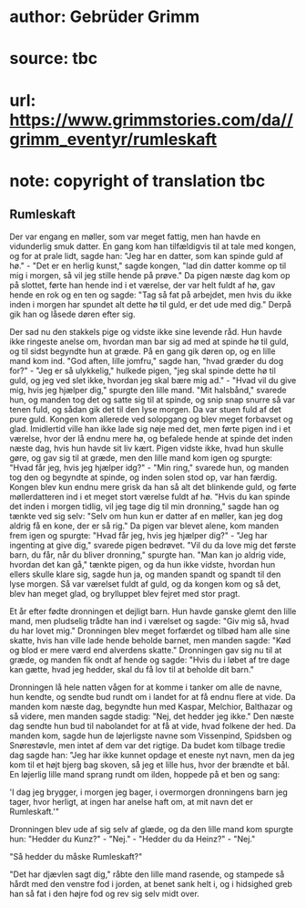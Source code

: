 # author: Gebrüder Grimm
# source: tbc
# url: https://www.grimmstories.com/da//grimm_eventyr/rumleskaft
# note: copyright of translation tbc

## Rumleskaft 

Der var engang en møller, som var meget fattig, men han havde en
vidunderlig smuk datter. En gang kom han tilfældigvis til at tale med
kongen, og for at prale lidt, sagde han: "Jeg har en datter, som kan
spinde guld af hø." - "Det er en herlig kunst," sagde kongen, "lad
din datter komme op til mig i morgen, så vil jeg stille hende på
prøve." Da pigen næste dag kom op på slottet, førte han hende ind i et
værelse, der var helt fuldt af hø, gav hende en rok og en ten og sagde:
"Tag så fat på arbejdet, men hvis du ikke inden i morgen har spundet
alt dette hø til guld, er det ude med dig." Derpå gik han og låsede
døren efter sig.

Der sad nu den stakkels pige og vidste ikke sine levende råd. Hun havde
ikke ringeste anelse om, hvordan man bar sig ad med at spinde hø til
guld, og til sidst begyndte hun at græde. På en gang gik døren op, og en
lille mand kom ind. "God aften, lille jomfru," sagde han, "hvad
græder du dog for?" - "Jeg er så ulykkelig," hulkede pigen, "jeg
skal spinde dette hø til guld, og jeg ved slet ikke, hvordan jeg skal
bære mig ad." - "Hvad vil du give mig, hvis jeg hjælper dig," spurgte
den lille mand. "Mit halsbånd," svarede hun, og manden tog det og
satte sig til at spinde, og snip snap snurre så var tenen fuld, og sådan
gik det til den lyse morgen. Da var stuen fuld af det pure guld. Kongen
kom allerede ved solopgang og blev meget forbavset og glad. Imidlertid
ville han ikke lade sig nøje med det, men førte pigen ind i et værelse,
hvor der lå endnu mere hø, og befalede hende at spinde det inden næste
dag, hvis hun havde sit liv kært. Pigen vidste ikke, hvad hun skulle
gøre, og gav sig til at græde, men den lille mand kom igen og spurgte:
"Hvad får jeg, hvis jeg hjælper idg?" - "Min ring," svarede hun, og
manden tog den og begyndte at spinde, og inden solen stod op, var han
færdig. Kongen blev kun endnu mere grisk da han så alt det blinkende
guld, og førte møllerdatteren ind i et meget stort værelse fuldt af hø.
"Hvis du kan spinde det inden i morgen tidlig, vil jeg tage dig til min
dronning," sagde han og tænkte ved sig selv: "Selv om hun kun er
datter af en møller, kan jeg dog aldrig få en kone, der er så rig." Da
pigen var blevet alene, kom manden frem igen og spurgte: "Hvad får jeg,
hvis jeg hjælper dig?" - "Jeg har ingenting at give dig," svarede
pigen bedrøvet. "Vil du da love mig det første barn, du får, når du
bliver dronning," spurgte han. "Man kan jo aldrig vide, hvordan det
kan gå," tænkte pigen, og da hun ikke vidste, hvordan hun ellers skulle
klare sig, sagde hun ja, og manden spandt og spandt til den lyse morgen.
Så var værelset fuldt af guld, og da kongen kom og så det, blev han
meget glad, og brylluppet blev fejret med stor pragt.

Et år efter fødte dronningen et dejligt barn. Hun havde ganske glemt den
lille mand, men pludselig trådte han ind i værelset og sagde: "Giv mig
så, hvad du har lovet mig." Dronningen blev meget forfærdet og tilbød
ham alle sine skatte, hvis han ville lade hende beholde barnet, men
manden sagde: "Kød og blod er mere værd end alverdens skatte."
Dronningen gav sig nu til at græde, og manden fik ondt af hende og
sagde: "Hvis du i løbet af tre dage kan gætte, hvad jeg hedder, skal du
få lov til at beholde dit barn."

Dronningen lå hele natten vågen for at komme i tanker om alle de navne,
hun kendte, og sendte bud rundt om i landet for at få endnu flere at
vide. Da manden kom næste dag, begyndte hun med Kaspar, Melchior,
Balthazar og så videre, men manden sagde stadig: "Nej, det hedder jeg
ikke." Den næste dag sendte hun bud til nabolandet for at få at vide,
hvad folkene der hed. Da manden kom, sagde hun de løjerligste navne som
Vissenpind, Spidsben og Snørestøvle, men intet af dem var det rigtige.
Da budet kom tilbage tredie dag sagde han: "Jeg har ikke kunnet opdage
et eneste nyt navn, men da jeg kom til et højt bjerg bag skoven, så jeg
et lille hus, hvor der brændte et bål. En løjerlig lille mand sprang
rundt om ilden, hoppede på et ben og sang:

'I dag jeg brygger, i morgen jeg bager,
i overmorgen dronningens barn jeg tager,
hvor herligt, at ingen har anelse haft
om, at mit navn det er Rumleskaft.'"

Dronningen blev ude af sig selv af glæde, og da den lille mand kom
spurgte hun: "Hedder du Kunz?" - "Nej." - "Hedder du da Heinz?" -
"Nej."

"Så hedder du måske Rumleskaft?"

"Det har djævlen sagt dig," råbte den lille mand rasende, og stampede
så hårdt med den venstre fod i jorden, at benet sank helt i, og i
hidsighed greb han så fat i den højre fod og rev sig selv midt over.
